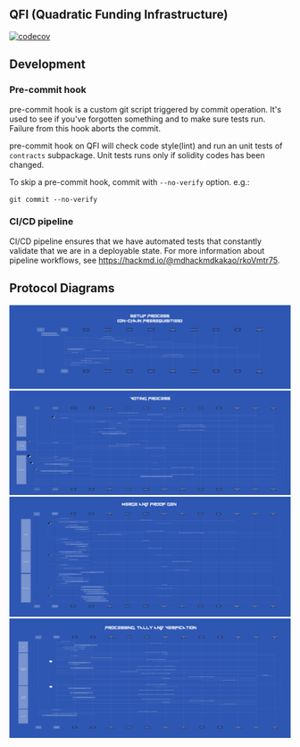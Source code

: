 QFI (Quadratic Funding Infrastructure)
---

[![codecov](https://codecov.io/gh/quadratic-funding/qfi/branch/main/graph/badge.svg?token=KMU9X6GE2E)](https://codecov.io/gh/quadratic-funding/qfi)

## Development

### Pre-commit hook

pre-commit hook is a custom git script triggered by commit operation. It's used to see if you've forgotten something and to make sure tests run. Failure from this hook aborts the commit.

pre-commit hook on QFI will check code style(lint) and run an unit tests of `contracts` subpackage. Unit tests runs only if solidity codes has been changed.

To skip a pre-commit hook, commit with `--no-verify` option.
e.g.:
```
git commit --no-verify
```

### CI/CD pipeline

CI/CD pipeline ensures that we have automated tests that constantly validate that we are in a deployable state. For more information about pipeline workflows, see https://hackmd.io/@mdhackmdkakao/rkoVmtr75.

## Protocol Diagrams


![QFI set up diagram](assets/QFI-setup.png?raw=true "Setup")
![QFI voting diagram](assets/QFI-voting.png?raw=true "Voting")
![QFI merge and proof gen diagram](assets/QFI-Proofgen.png?raw=true "Merge and Proof Gen")
![QFI processing, tally and verification diagram](assets/QFI-Tally.png?raw=true "Processing, Tally and Verification")

